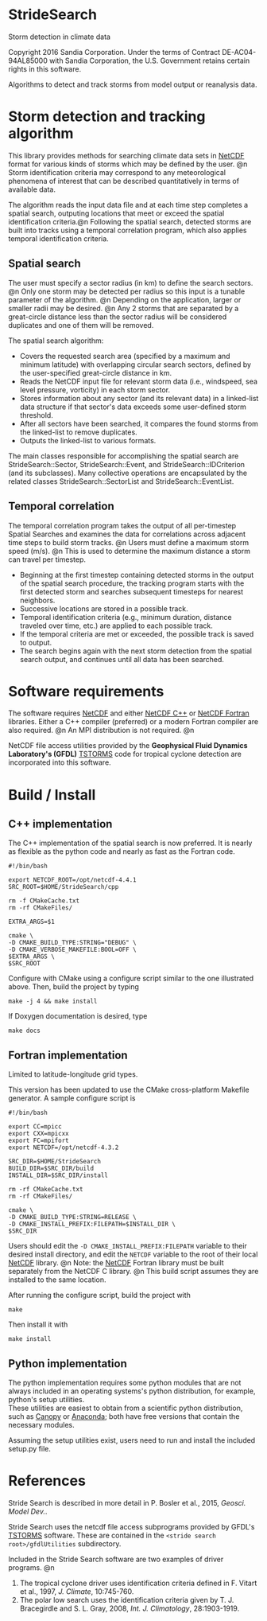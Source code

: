 # StrideSearch
Storm detection in climate data

Copyright 2016 Sandia Corporation. Under the terms of Contract DE-AC04-94AL85000 with Sandia Corporation, the U.S. Government retains certain rights in this software.

Algorithms to detect and track storms from model output or reanalysis data.

Storm detection and tracking algorithm
=========
This library provides methods for searching climate data sets 
in [NetCDF](http://www.unidata.ucar.edu/software/netcdf/) format for various kinds of storms which may be defined by the user. @n
Storm identification criteria may correspond to any meteorological phenomena of interest that can be described quantitatively
in terms of available data. 

The algorithm reads the input data file and at each time step completes a spatial search, outputing locations that meet
or exceed the spatial identification criteria.@n
Following the spatial search, detected storms are built into tracks using a temporal correlation program, which also applies
temporal identification criteria.

Spatial search
---------------
The user must specify a sector radius (in km) to define the search sectors.  @n
Only one storm may be detected per radius so this input is a tunable parameter of the algorithm.  @n
Depending on the application, larger or smaller radii may be desired.  @n
Any 2 storms that are separated by a great-circle distance less than the sector radius will be considered duplicates and one of them will be removed.

The spatial search algorithm:
* Covers the requested search area (specified by a maximum and minimum latitude) with overlapping circular search sectors, 
defined by the user-specified great-circle distance in km.	  
* Reads the NetCDF input file for relevant storm data (i.e., windspeed, sea level pressure, vorticity) in each storm sector.
* Stores information about any sector (and its relevant data) in a linked-list data structure if that sector's data
exceeds some user-defined storm threshold.   
* After all sectors have been searched, it compares the found storms from the linked-list to remove duplicates.  
* Outputs the linked-list to various formats.

The main classes responsible for accomplishing the spatial search are StrideSearch::Sector, StrideSearch::Event, and StrideSearch::IDCriterion (and its subclasses).
Many collective operations are encapsulated by the related classes StrideSearch::SectorList and StrideSearch::EventList.

Temporal correlation
-----------------
The temporal correlation program takes the output of all per-timestep Spatial Searches and examines the data for correlations
across adjacent time steps to build storm tracks. @n
Users must define a maximum storm speed (m/s).  @n
This is used to determine the maximum distance a storm can travel per timestep. 

* Beginning at the first timestep containing detected storms in the output of the spatial search procedure, 
the tracking program starts with the first detected storm and searches subsequent timesteps for nearest neighbors.
* Successive locations are stored in a possible track.
* Temporal identification criteria (e.g., minimum duration, distance traveled over time, etc.) are applied to each possible track.
* If the temporal criteria are met or exceeded, the possible track is saved to output.  
* The search begins again with the next storm detection from the spatial search output, and continues until all data
has been searched.

Software requirements
===============
The software requires [NetCDF](http://www.unidata.ucar.edu/software/netcdf/) and either [NetCDF C++](http://www.unidata.ucar.edu/software/netcdf/)
or [NetCDF Fortran](http://www.unidata.ucar.edu/software/netcdf/) 
libraries.
Either a C++ compiler (preferred) or a modern Fortran compiler are also required.      @n
An MPI distribution is not required.   @n   

NetCDF file access utilities provided by the __Geophysical Fluid Dynamics Laboratory's (GFDL)__ 
[TSTORMS](http://www.gfdl.noaa.gov/tstorms) code for tropical cyclone detection are incorporated into this software.

Build / Install
===============

C++ implementation
--------------------
The C++ implementation of the spatial search is now preferred. 
It is nearly as flexible as the python code and nearly as fast as the Fortran code.  

    #!/bin/bash
    
    export NETCDF_ROOT=/opt/netcdf-4.4.1
    SRC_ROOT=$HOME/StrideSearch/cpp
    
    rm -f CMakeCache.txt
    rm -rf CMakeFiles/
    
    EXTRA_ARGS=$1
    
    cmake \
    -D CMAKE_BUILD_TYPE:STRING="DEBUG" \
    -D CMAKE_VERBOSE_MAKEFILE:BOOL=OFF \
    $EXTRA_ARGS \
    $SRC_ROOT

Configure with CMake using a configure script similar to the one illustrated above.
Then, build the project by typing 

    make -j 4 && make install

If Doxygen documentation is desired, type 

    make docs


Fortran implementation
-----------------------
Limited to latitude-longitude grid types.

This version has been updated to use the CMake cross-platform Makefile generator.  A sample configure script is

    #!/bin/bash

    export CC=mpicc
    export CXX=mpicxx
	export FC=mpifort
	export NETCDF=/opt/netcdf-4.3.2
	
	SRC_DIR=$HOME/StrideSearch
	BUILD_DIR=$SRC_DIR/build
	INSTALL_DIR=$SRC_DIR/install

	rm -rf CMakeCache.txt
	rm -rf CMakeFiles/

	cmake \
	-D CMAKE_BUILD_TYPE:STRING=RELEASE \
	-D CMAKE_INSTALL_PREFIX:FILEPATH=$INSTALL_DIR \
	$SRC_DIR

Users should edit the `-D CMAKE_INSTALL_PREFIX:FILEPATH` variable to their desired install directory, and edit the 
`NETCDF` variable to the root of their local [NetCDF](http://www.unidata.ucar.edu/software/netcdf/) library.  @n
Note: the [NetCDF](http://www.unidata.ucar.edu/software/netcdf/) Fortran library must be built
separately from the NetCDF C library.  @n
This build script assumes they are installed to the same location.

After running the configure script, build the project with 

    make
    
Then install it with 

	make install

Python implementation
-------------------------
The python implementation requires some python modules that are not always included in an operating systems's 
python distribution, for example, python's setup utilities.  
These utilities are easiest to obtain from a scientific python distribution, such as [Canopy](https://www.enthought.com/products/canopy/)
or [Anaconda](https://www.continuum.io); both have free versions that contain the necessary modules.

Assuming the setup utilities exist, users need to run and install the included setup.py file.






<!--- Software / algorithm design
===============
The fundamental data structure in the StrideSearch software is a linked-list e.g. @ref StormListNode, @ref TrackListNode.  @n
We do not know in advance how many storms will be detected per timestep, or how many storm tracks may be built from one dataset. @n
Linked-lists handled these unknowns using dynamic memory allocation; each time a new storm or new track is found, the software
allocates memory for that storm and saves its information to that newly allocated memory.  @n
The basic structure of the linked-lists used by StrideSearch is 

    type ListNode
    	real :: aStormDatum
    	integer :: anotherStormDatum
    	
    	type(ListNode), pointer :: nextNode
    end type
    
Users may alter the data items of a list node (StrideSearch has an example of this: compare @ref StormListNode to @ref TropicalStormListNode). @n
The pointer `nextNode` is the means of constructing and traversing a list.  @n
It points to the location in memory of the next node or, if it is the end of the list, it is a null pointer.  @n
Both the spatial search algorithm (@ref StrideSearch ) and the temporal correlation algorithm (@ref TrackListNode) use this basic data structure.

Lists are traversed with other pointers. @n
A pointer, say `current`, may point to the current node and be used to access its data.@n
Then the entire list may be traversed with code similar to the following

    type(ListNode), pointer :: current

    current => listRoot
    do while ( associated(current) )
    	! < do something with the data at current node >
    	current => current%nextNode
    enddo
    
This do loop will automatically terminate when `current` reaches the null pointer `current%%nextNode` at the end of the list.

This basic data structure is applied to each application.  Each application has three files (and three data types) associated with it.
1. A data file.  StrideSearchData provides the basic data container for netcdf data to be searched.   This data type may
be extended to facilitate other applications.  Examples are provided by TropicalData and PolarData.
2. A storm list node. The linked list of storms per-timestep that will be output by the search algorithm.  The basic type is 
given by StormListNode, and example extensions may be found in TropicalStormListNode and PolarLowListNode.
3. A driver program.  Examples are given by PolarSearch.f90 and TropicalSearchDriver.f90.

Use
===============
Users may extend the basic @ref StormListNode data type following the example of @ref TropicalStormListNode to an application of their choosing. @n
Each linked list relies on the `initialize` and `Copy` subroutines to construct linked lists, and must also implement 
`removeNodeFromList` and recursive `deleteList` procedures.  @n
The @ref StrideSearchData class and subroutines should also be extended or altered to read the data corresponding to the new application. @n
Finally, the @ref stridesearchmodule::dostridesearch subroutine should be modified to include the storm identification criteria suitable for the new application. @n
An example of each of these extensions of the basic Stride Search data types and methods are provided by @ref TropicalData and @ref TropicalStrideSearch.
--->

References
=================
Stride Search is described in more detail in P. Bosler et al., 2015, _Geosci. Model Dev._.  

Stride Search uses the netcdf file access subprograms provided by GFDL's [TSTORMS](http://www.gfdl.noaa.gov/tstorms) software.
These are contained in the `<stride search root>/gfdlUtilities` subdirectory.  

Included in the Stride Search software are two examples of driver programs.  @n
1. The tropical cyclone driver uses identification criteria defined in F. Vitart et al., 1997, _J. Climate_, 10:745-760.
2. The polar low search uses the identification criteria given by T. J. Bracegirdle and S. L. Gray, 2008, _Int. J. Climatology_, 28:1903-1919.


